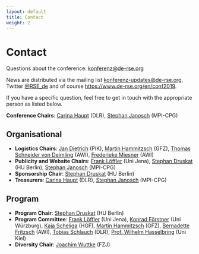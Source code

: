 ```yaml
--- 
layout: default
title: Contact
weight: 2
---
```


# Contact

Questions about the conference: [konferenz@de-rse.org](mailto:konferenz@de-rse.org)

News are distributed via the mailing list [konferenz-updates@de-rse.org](mailto:https://ml06.ispgateway.de/mailman/listinfo/konferenz-updates_de-rse.org), Twitter [@RSE_de](https://twitter.com/RSE_de) and of course <https://www.de-rse.org/en/conf2019>.

If you have a specific question, feel free to get in touch with the appropriate person as listed below.

**Conference Chairs**: [Carina Haupt](mailto:carina.haupt@dlr.de) (DLR), [Stephan Janosch](mailto:janosch@mpi-cbg.de) (MPI-CPG)

## Organisational

* **Logistics Chairs**: [Jan Dietrich](mailto:dietrich@pik-potsdam.de) (PIK), [Martin Hammitzsch](mailto:martin.hammitzsch@gfz-potsdam.de) (GFZ), [Thomas Schneider von Deimling](mailto:thomas.schneider@awi.de) (AWI), [Frederieke Miesner](mailto:frederieke.miesner@awi.de) (AWI)
* **Publicity and Website Chairs**: [Frank Löffler](mailto:frank.loeffler@uni-jena.de) (Uni Jena), [Stephan Druskat](mailto:stephan.druskat@hu-berlin.de) (HU Berlin), [Stephan Janosch](mailto:janosch@mpi-cbg.de) (MPI-CPG)
* **Sponsorship Chair**: [Stephan Druskat](mailto:stephan.druskat@hu-berlin.de) (HU Berlin)
* **Treasurers**: [Carina Haupt](mailto:carina.haupt@dlr.de) (DLR), [Stephan Janosch](mailto:janosch@mpi-cbg.de) (MPI-CPG)

## Program

* **Program Chair**: [Stephan Druskat](mailto:stephan.druskat@hu-berlin.de) (HU Berlin)
* **Program Committee**: [Frank Löffler](mailto:frank.loeffler@uni-jena.de) (Uni Jena),
 [Konrad Förstner](mailto:konrad@foerstner.org) (Uni Würzburg),
 [Kaja Scheliga](mailto:kaja.scheliga@os.helmholtz.de) (HGF),
 [Martin Hammitzsch](mailto:martin.hammitzsch@gfz-potsdam.de) (GFZ),
 [Bernadette Fritzsch](mailto:Bernadette.Fritzsch@awi.de) (AWI),
 [Tobias Schlauch](mailto:tobias.schlauch@dlr.de) (DLR),
 [Prof. Wilhelm Hasselbring](mailto:hasselbring@email.uni-kiel.de) (Uni Kiel)
* **Diversity Chair**: [Joachim Wuttke](mailto:j.wuttke@fz-juelich.de) (FZJ)
